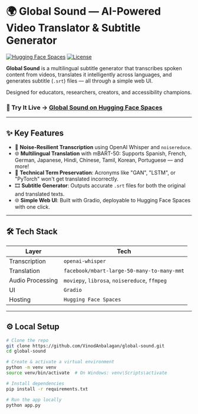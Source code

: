 # 🌍 Global Sound — AI-Powered Video Translator & Subtitle Generator

[![Hugging Face Spaces](https://img.shields.io/badge/🤗%20Hugging%20Face-Spaces-blue)](https://huggingface.co/spaces/vinod-anbalagan/global-sound)
[![License](https://img.shields.io/badge/License-Apache%202.0-blue.svg)](https://opensource.org/licenses/Apache-2.0)

**Global Sound** is a multilingual subtitle generator that transcribes spoken content from videos, translates it intelligently across languages, and generates subtitle (`.srt`) files — all through a simple web UI.

Designed for educators, researchers, creators, and accessibility champions.

### 🎯 Try It Live → [Global Sound on Hugging Face Spaces](https://huggingface.co/spaces/vinod-anbalagan/global-sound)

---

## ✨ Key Features

- 🎤 **Noise-Resilient Transcription** using OpenAI Whisper and `noisereduce`.
- 🌐 **Multilingual Translation** with mBART-50: Supports Spanish, French, German, Japanese, Hindi, Chinese, Tamil, Korean, Portuguese — and more!
- 🤖 **Technical Term Preservation**: Acronyms like "GAN", "LSTM", or "PyTorch" won't get translated incorrectly.
- 🎞️ **Subtitle Generator**: Outputs accurate `.srt` files for both the original and translated texts.
- 🌐 **Simple Web UI**: Built with Gradio, deployable to Hugging Face Spaces with one click.

---

## 🛠 Tech Stack

| Layer            | Tech                                          |
| ---------------- | --------------------------------------------- |
| Transcription    | `openai-whisper`                              |
| Translation      | `facebook/mbart-large-50-many-to-many-mmt`    |
| Audio Processing | `moviepy`, `librosa`, `noisereduce`, `ffmpeg` |
| UI               | `Gradio`                                      |
| Hosting          | `Hugging Face Spaces`                         |

---

## ⚙️ Local Setup

```bash
# Clone the repo
git clone https://github.com/VinodAnbalagan/global-sound.git
cd global-sound

# Create & activate a virtual environment
python -m venv venv
source venv/bin/activate  # On Windows: venv\Scripts\activate

# Install dependencies
pip install -r requirements.txt

# Run the app locally
python app.py
```
